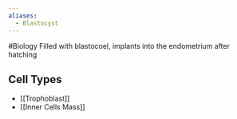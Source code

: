 ```yaml
---
aliases:
  - Blastocyst
---
```

#Biology 
Filled with blastocoel, implants into the endometrium after hatching
## Cell Types
* [[Trophoblast]]
* [[Inner Cells Mass]]